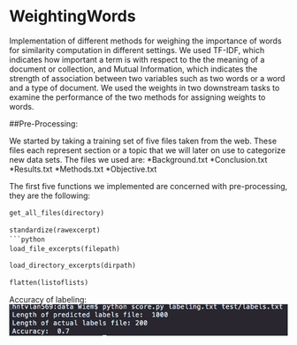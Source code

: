 # WeightingWords

Implementation of different methods for weighing the importance of words for similarity computation in different settings. We used TF-IDF, which indicates how important a term is with respect to the the meaning of a document or collection, and Mutual Information, which indicates the strength of association between two variables such as two words or a word and a type of document. We used the weights in two downstream tasks to examine the performance of the two methods for assigning weights to words.


##Pre-Processing:

We started by taking a training set of five files taken from the web. These files each represent  section or a topic that we will later on use to categorize new data sets. The files we used are:
*Background.txt
*Conclusion.txt
*Results.txt
*Methods.txt
*Objective.txt

The first five functions we implemented are concerned with pre-processing, they are the following:

```python
get_all_files(directory)
```
```python
standardize(rawexcerpt)
```python
load_file_excerpts(filepath)
```
```python
load_directory_excerpts(dirpath)
```
```python
flatten(listoflists)
```



Accuracy of labeling:
![Alt text](/s1.png?raw=true "Screenshot1")
